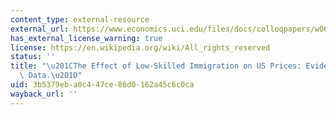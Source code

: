 ```yaml
---
content_type: external-resource
external_url: https://www.economics.uci.edu/files/docs/colloqpapers/w06/Cortes.pdf
has_external_license_warning: true
license: https://en.wikipedia.org/wiki/All_rights_reserved
status: ''
title: "\u201CThe Effect of Low-Skilled Immigration on US Prices: Evidence from CPI\
  \ Data.\u201D"
uid: 3b5379eb-a0c4-47ce-86d0-162a45c6c0ca
wayback_url: ''
---
```

